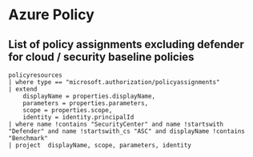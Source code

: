 # Azure Policy

## List of policy assignments excluding defender for cloud / security baseline policies

```kusto
policyresources
| where type == "microsoft.authorization/policyassignments"
| extend 
    displayName = properties.displayName,
    parameters = properties.parameters,
    scope = properties.scope,
    identity = identity.principalId
| where name !contains "SecurityCenter" and name !startswith "Defender" and name !startswith_cs "ASC" and displayName !contains "Benchmark"
| project  displayName, scope, parameters, identity
```